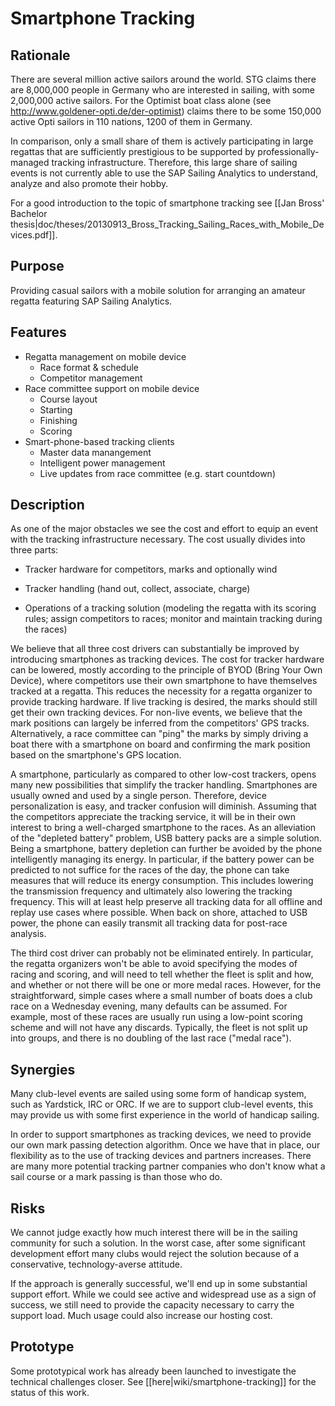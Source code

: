 # Smartphone Tracking

## Rationale
There are several million active sailors around the world. STG claims there are 8,000,000 people in Germany who are interested in sailing, with some 2,000,000 active sailors. For the Optimist boat class alone (see http://www.goldener-opti.de/der-optimist) claims there to be some 150,000 active Opti sailors in 110 nations, 1200 of them in Germany.

In comparison, only a small share of them is actively participating in large regattas that are sufficiently prestigious to be supported by professionally-managed tracking infrastructure. Therefore, this large share of sailing events is not currently able to use the SAP Sailing Analytics to understand, analyze and also promote their hobby.

For a good introduction to the topic of smartphone tracking see [[Jan Bross' Bachelor thesis|doc/theses/20130913_Bross_Tracking_Sailing_Races_with_Mobile_Devices.pdf]].

## Purpose

Providing casual sailors with a mobile solution for arranging an amateur regatta featuring SAP Sailing Analytics.

## Features

* Regatta management on mobile device
    * Race format & schedule
    * Competitor management
* Race committee support on mobile device
    * Course layout
    * Starting
    * Finishing
    * Scoring
* Smart-phone-based tracking clients
    * Master data manangement
    * Intelligent power management
    * Live updates from race committee (e.g. start countdown)

## Description
As one of the major obstacles we see the cost and effort to equip an event with the tracking infrastructure necessary. The cost usually divides into three parts:

* Tracker hardware for competitors, marks and optionally wind

* Tracker handling (hand out, collect, associate, charge)

* Operations of a tracking solution (modeling the regatta with its scoring rules; assign competitors to races; monitor and maintain tracking during the races)

We believe that all three cost drivers can substantially be improved by introducing smartphones as tracking devices. The cost for tracker hardware can be lowered, mostly according to the principle of BYOD (Bring Your Own Device), where competitors use their own smartphone to have themselves tracked at a regatta. This reduces the necessity for a regatta organizer to provide tracking hardware. If live tracking is desired, the marks should still get their own tracking devices. For non-live events, we believe that the mark positions can largely be inferred from the competitors' GPS tracks. Alternatively, a race committee can "ping" the marks by simply driving a boat there with a smartphone on board and confirming the mark position based on the smartphone's GPS location.

A smartphone, particularly as compared to other low-cost trackers, opens many new possibilities that simplify the tracker handling. Smartphones are usually owned and used by a single person. Therefore, device personalization is easy, and tracker confusion will diminish. Assuming that the competitors appreciate the tracking service, it will be in their own interest to bring a well-charged smartphone to the races. As an alleviation of the "depleted battery" problem, USB battery packs are a simple solution. Being a smartphone, battery depletion can further be avoided by the phone intelligently managing its energy. In particular, if the battery power can be predicted to not suffice for the races of the day, the phone can take measures that will reduce its energy consumption. This includes lowering the transmission frequency and ultimately also lowering the tracking frequency. This will at least help preserve all tracking data for all offline and replay use cases where possible. When back on shore, attached to USB power, the phone can easily transmit all tracking data for post-race analysis.

The third cost driver can probably not be eliminated entirely. In particular, the regatta organizers won't be able to avoid specifying the modes of racing and scoring, and will need to tell whether the fleet is split and how, and whether or not there will be one or more medal races. However, for the straightforward, simple cases where a small number of boats does a club race on a Wednesday evening, many defaults can be assumed. For example, most of these races are usually run using a low-point scoring scheme and will not have any discards. Typically, the fleet is not split up into groups, and there is no doubling of the last race ("medal race").

## Synergies

Many club-level events are sailed using some form of handicap system, such as Yardstick, IRC or ORC. If we are to support club-level events, this may provide us with some first experience in the world of handicap sailing.

In order to support smartphones as tracking devices, we need to provide our own mark passing detection algorithm. Once we have that in place, our flexibility as to the use of tracking devices and partners increases. There are many more potential tracking partner companies who don't know what a sail course or a mark passing is than those who do.

## Risks

We cannot judge exactly how much interest there will be in the sailing community for such a solution. In the worst case, after some significant development effort many clubs would reject the solution because of a conservative, technology-averse attitude.

If the approach is generally successful, we'll end up in some substantial support effort. While we could see active and widespread use as a sign of success, we still need to provide the capacity necessary to carry the support load. Much usage could also increase our hosting cost.

## Prototype

Some prototypical work has already been launched to investigate the technical challenges closer. See [[here|wiki/smartphone-tracking]] for the status of this work.